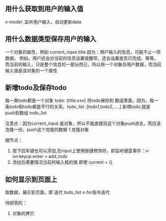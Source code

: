 ## 用什么获取到用户的输入值
v-model ,监听用户输入，自动更新data
## 用什么数据类型保存用户的输入
一个对象的属性，例如 current_input.title 
因为：用户输入的信息，可能不止一项数据，
例如，用户还会对当前的信息设置提醒项，还会设置是否已完成，等等。
而当前的输入，只是整个信息的一部分而已，所以用一个对象存用户数据，而当前输入值是该对象的一个属性

## 新增todo及保存todo
每一条todo都是一个对象 todo: {title:xxx}
将todo保存到 数组里面，因为，每一条todo和todo都是平行的关系，todo_list :[todo1,todo2,.....]
新增todo,就是 push到数组 todo_list

注意点：因为current_input 是对象，所以不能直接将这个对象push进去，而应该克隆一份，push这个克隆的数据
1.克隆对象


细节点：
1. 按下回车键也可以添加,在input上使用按键修饰符，即监听键盘事件：v-on:keyup.enter = add_todo
2. 添加后需要情况当前的输入框的值 即使 current = {}




## 如何显示到页面上
取数据，展示到页面，即 迭代 todo_list v-for指令迭代


待研究的：
1. 对象的拷贝
